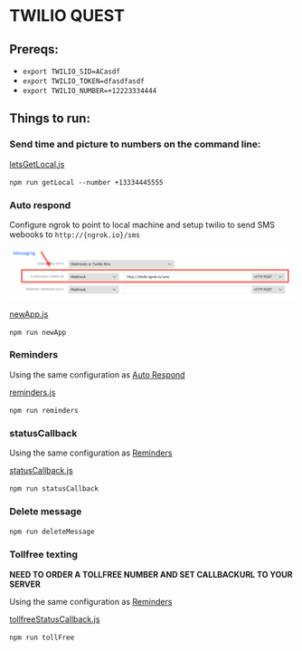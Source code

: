 # TWILIO QUEST

## Prereqs:
* `export TWILIO_SID=ACasdf`
* `export TWILIO_TOKEN=dfasdfasdf`
* `export TWILIO_NUMBER=+12223334444`

## Things to run:

### Send time and picture to numbers on the command line:

[letsGetLocal.js](letsGetLocal.js)

`npm run getLocal --number +13334445555`

### Auto respond

Configure ngrok to point to local machine and setup twilio to send SMS webooks to `http://{ngrok.io}/sms`

![newapp](pics/newapp.png)

[newApp.js](newApp.js)

`npm run newApp`

### Reminders

Using the same configuration as [Auto Respond](#auto-respond)

[reminders.js](reminders.js)

`npm run reminders`

### statusCallback

Using the same configuration as [Reminders](#reminders)

[statusCallback.js](statusCallback.js)

`npm run statusCallback`

### Delete message

`npm run deleteMessage`

### Tollfree texting

**NEED TO ORDER A TOLLFREE NUMBER AND SET CALLBACKURL TO YOUR SERVER**

Using the same configuration as [Reminders](#reminders)

[tollfreeStatusCallback.js](tollfreeStatusCallback.js)

`npm run tollFree`
